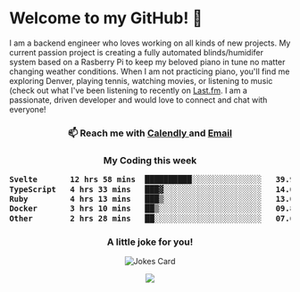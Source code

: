 <h1> Welcome to my GitHub! 👋 </h1>


  I am a backend engineer who loves working on all kinds of new projects. My current passion project is creating a fully automated blinds/humidifer system based on a Rasberry Pi to keep my beloved piano in tune no matter changing weather conditions. When I am not practicing piano, you'll find me exploring Denver, playing tennis, watching movies, or listening to music (check out what I've been listening to recently on [Last.fm](https://www.last.fm/user/mballa000). I am a passionate, driven developer and would love to connect and chat with everyone!

<h3 align = "center"> 📫 Reach me with <a href = "https://calendly.com/msbrandt00/30min"> Calendly </a> and <a href="mailto:msbrandt00@gmail.com">Email</a> 
 </h3>


 
<div align = "center"
[![Anurag's GitHub stats](https://github-readme-stats.vercel.app/api?username=mbrandt00)](https://github.com/anuraghazra/github-readme-stats)
          </div>
<h3 align="center">
  My Coding this week
<!--START_SECTION:waka-->

```txt
Svelte       12 hrs 58 mins  ██████████░░░░░░░░░░░░░░░   39.97 %
TypeScript   4 hrs 33 mins   ███▓░░░░░░░░░░░░░░░░░░░░░   14.02 %
Ruby         4 hrs 13 mins   ███▒░░░░░░░░░░░░░░░░░░░░░   13.03 %
Docker       3 hrs 10 mins   ██▒░░░░░░░░░░░░░░░░░░░░░░   09.81 %
Other        2 hrs 28 mins   ██░░░░░░░░░░░░░░░░░░░░░░░   07.65 %
```

<!--END_SECTION:waka-->

### A little joke for you!

![Jokes Card](https://readme-jokes.vercel.app/api?hideBorder)

<a href="https://www.linkedin.com/in/mbrandt00/"><img src="https://img.shields.io/badge/linkedin-%230077B5.svg?&style=for-the-badge&logo=linkedin&logoColor=white" /></a>
